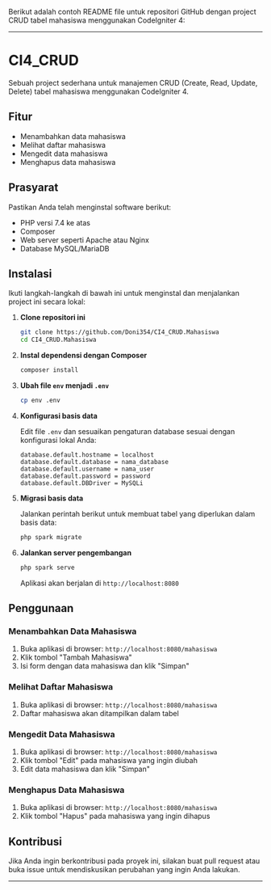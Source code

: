 Berikut adalah contoh README file untuk repositori GitHub dengan project CRUD tabel mahasiswa menggunakan CodeIgniter 4:

---

# CI4_CRUD

Sebuah project sederhana untuk manajemen CRUD (Create, Read, Update, Delete) tabel mahasiswa menggunakan CodeIgniter 4.

## Fitur

- Menambahkan data mahasiswa
- Melihat daftar mahasiswa
- Mengedit data mahasiswa
- Menghapus data mahasiswa

## Prasyarat

Pastikan Anda telah menginstal software berikut:

- PHP versi 7.4 ke atas
- Composer
- Web server seperti Apache atau Nginx
- Database MySQL/MariaDB

## Instalasi

Ikuti langkah-langkah di bawah ini untuk menginstal dan menjalankan project ini secara lokal:

1. **Clone repositori ini**

   ```bash
   git clone https://github.com/Doni354/CI4_CRUD.Mahasiswa
   cd CI4_CRUD.Mahasiswa
   ```

2. **Instal dependensi dengan Composer**

   ```bash
   composer install
   ```

3. **Ubah file `env` menjadi `.env`**

   ```bash
   cp env .env
   ```

4. **Konfigurasi basis data**

   Edit file `.env` dan sesuaikan pengaturan database sesuai dengan konfigurasi lokal Anda:

   ```plaintext
   database.default.hostname = localhost
   database.default.database = nama_database
   database.default.username = nama_user
   database.default.password = password
   database.default.DBDriver = MySQLi
   ```

5. **Migrasi basis data**

   Jalankan perintah berikut untuk membuat tabel yang diperlukan dalam basis data:

   ```bash
   php spark migrate
   ```

6. **Jalankan server pengembangan**

   ```bash
   php spark serve
   ```

   Aplikasi akan berjalan di `http://localhost:8080`

## Penggunaan

### Menambahkan Data Mahasiswa

1. Buka aplikasi di browser: `http://localhost:8080/mahasiswa`
2. Klik tombol "Tambah Mahasiswa"
3. Isi form dengan data mahasiswa dan klik "Simpan"

### Melihat Daftar Mahasiswa

1. Buka aplikasi di browser: `http://localhost:8080/mahasiswa`
2. Daftar mahasiswa akan ditampilkan dalam tabel

### Mengedit Data Mahasiswa

1. Buka aplikasi di browser: `http://localhost:8080/mahasiswa`
2. Klik tombol "Edit" pada mahasiswa yang ingin diubah
3. Edit data mahasiswa dan klik "Simpan"

### Menghapus Data Mahasiswa

1. Buka aplikasi di browser: `http://localhost:8080/mahasiswa`
2. Klik tombol "Hapus" pada mahasiswa yang ingin dihapus

## Kontribusi

Jika Anda ingin berkontribusi pada proyek ini, silakan buat pull request atau buka issue untuk mendiskusikan perubahan yang ingin Anda lakukan.

---
